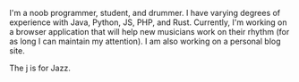 I'm a noob programmer, student, and drummer. I have varying degrees of experience with Java, Python, JS, PHP, and Rust. Currently, I'm working on a browser application that will help new musicians work on their rhythm (for as long I can maintain my attention). I am also working on a personal blog site.

The j is for Jazz.

<!--
**chris-dykes-j/chris-dykes-j** is a ✨ _special_ ✨ repository because its `README.md` (this file) appears on your GitHub profile.

Here are some ideas to get you started:

- 🔭 I’m currently working on ...
- 🌱 I’m currently learning ...
- 👯 I’m looking to collaborate on ...
- 🤔 I’m looking for help with ...
- 💬 Ask me about ...
- 📫 How to reach me: ...
- 😄 Pronouns: ...
- ⚡ Fun fact: ...
-->
